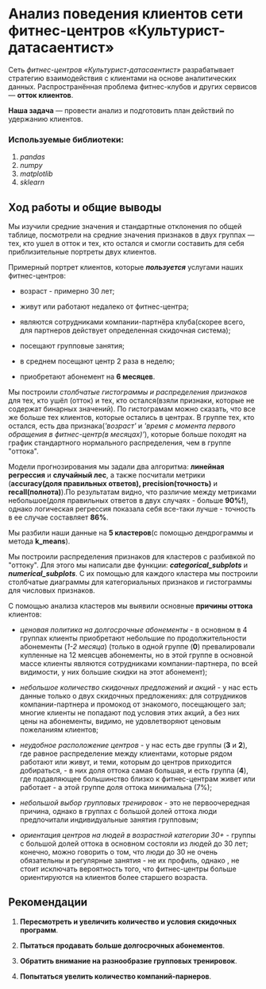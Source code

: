 # Анализ поведения клиентов сети фитнес-центров «Культурист-датасаентист»

Сеть *фитнес-центров «Культурист-датасаентист»* разрабатывает стратегию взаимодействия с клиентами на основе аналитических данных. Распространённая проблема фитнес-клубов и других сервисов — **отток клиентов**. 

**Наша задача** — провести анализ и подготовить план действий по удержанию клиентов. 

### Используемые библиотеки:

1. *pandas*
2. *numpy*
3. *matplotlib*
4. *sklearn*

## Ход работы и общие выводы

Мы изучили средние значения и стандартные отклонения по общей таблице, посмотрели на средние значения признаков в двух группах — тех, кто ушел в отток и тех, кто остался и смогли составить для себя приблизительные портреты двух клиентов. 

Примерный портрет клиентов, которые ***пользуется*** услугами наших фитнес-центров: 

*  возраст - примерно 30 лет;

*  живут или работают недалеко от фитнес-центра;

*  являются сотрудниками компании-партнёра клуба(скорее всего, для партнеров действует определенная скидочная система);

*  посещают групповые занятия;

*  в среднем посещают центр 2 раза в неделю;

*  приобретают абонемент на **6 месяцев**.

Мы построили *столбчатые гистограммы и распределения признаков* для тех, кто ушёл (отток) и тех, кто остался(взяли признаки, которые не содержат бинарных значений). По гистограмам можно сказать, что все же больше тех клиентов, которые остались в центрах. В группе тех, кто остался, есть два признака(*'возраст'* и *'время с момента первого обращения в фитнес-центр(в месяцах)'*), которые больше походят на график стандартного нормального распределения, чем в группе "оттока".

Модели прогнозирования мы задали два алгоритма: **линейная регрессия** и **случайный лес**, а также посчитали метрики (**accuracy(доля правильных ответов), precision(точность)** и **recall(полнота)**).По результатам видно, что различие между метриками небольшое(доля правильных ответов в двух случаях - больше **90%!**), однако логическая регрессия показала себя все-таки лучше - точность в ее случае составляет **86%**.

Мы разбили наши данные на **5 кластеров**(с помощью дендрограммы и метода **k_means**).

Мы построили распределения признаков для кластеров с разбивкой по "оттоку". Для этого мы написали две функции: ***categorical_subplots*** и ***numerical_subplots***. С их помощью для каждого кластера мы построили столбчатые диаграммы для категориальных признаков и гистограммы для числовых признаков.

С помощью анализа кластеров мы выявили основные **причины оттока** клиентов:

*  *ценовая политика на долгосрочные абонементы* - в основном в 4 группах клиенты приобретают небольшие по продолжительности абонементы (*1-2 месяца*) (только в одной группе (**0**) превалировали купленные на 12 меясцев абонементы, но в этой группе в основной массе клиенты являются сотрудниками компании-партнера, по всей видимости, у них большие скидки на этот абонемент);

*  *небольшое количество скидочных предложений и акций* - у нас есть данные только о двух скидочных предложениях: для сотрудников компании-партнера и промокод от знакомого, посещающего зал; многие клиенты не попадают под условия этих акций, а без них цены на абонементы, видимо, не удовлетворяют ценовым пожеланиям клиентов;

*  *неудобное расположение центров* - у нас есть две группы (**3** и **2**), где равное распределение между клиентами, которые рядом работают или живут, и теми, которым до центров приходится добираться, - в них доля оттока самая большая, и есть группа (**4**), где подавляющее большинство близко к фитнес-центрам живет или работает - а этой группе доля оттока минимальна (7%);

*  *небольшой выбор групповых тренировок* - это не первоочередная причина, однако в группах с большой долей оттока люди предпочитали индивидуальные занятия групповым;

*  *ориентация центров на людей в возрастной категории 30+* - группы с большой долей оттока в основном состояли из людей до 30 лет; конечно, можно говорить о том, что люди до 30 не очень обязательны и регулярные занятия - не их профиль, однако , не стоит исключать вероятность того, что фитнес-центры больше ориентируются на клиентов более старшего возраста.

## Рекомендации

1. **Пересмотреть и увеличить количество и условия скидочных программ**.

2. **Пытаться продавать больше долгосрочных абонементов**.

3. **Обратить внимание на разнообразие групповых тренировок**.

4. **Попытаться увелить количество компаний-парнеров**.